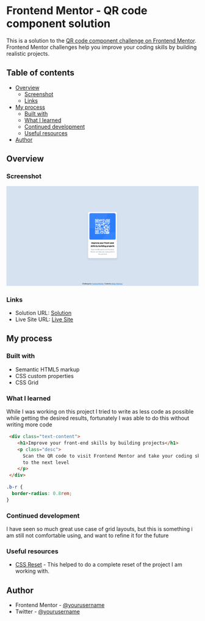 # Frontend Mentor - QR code component solution

This is a solution to the [QR code component challenge on Frontend Mentor](https://www.frontendmentor.io/challenges/qr-code-component-iux_sIO_H). Frontend Mentor challenges help you improve your coding skills by building realistic projects.

## Table of contents

- [Overview](#overview)
  - [Screenshot](#screenshot)
  - [Links](#links)
- [My process](#my-process)
  - [Built with](#built-with)
  - [What I learned](#what-i-learned)
  - [Continued development](#continued-development)
  - [Useful resources](#useful-resources)
- [Author](#author)




## Overview

### Screenshot

![](./images/screenshot.png)

### Links

- Solution URL: [Solution](https://github.com/nuraf9607/fm-qr-code-component)
- Live Site URL: [Live Site](https://nuraf9607.github.io/fm-qr-code-component/)

## My process

### Built with

- Semantic HTML5 markup
- CSS custom properties
- CSS Grid

### What I learned

While I was working on this project I tried to write as less code as possible while
getting the desired results, fortunately I was able to do this without writing more code

```html
 <div class="text-content">
    <h1>Improve your front-end skills by building projects</h1>
    <p class="desc">
      Scan the QR code to visit Frontend Mentor and take your coding skills
      to the next level
    </p>
 </div>
```

```css
.b-r {
  border-radius: 0.8rem;
}

```

### Continued development

I have seen so much great use case of grid layouts, but this is something i am still not comfortable using, and want to refine it for the future



### Useful resources

- [CSS Reset](https://www.joshwcomeau.com/css/custom-css-reset/) - This helped to do a complete reset of the project I am working with.



## Author

- Frontend Mentor - [@yourusername](https://www.frontendmentor.io/profile/nuraf9607)
- Twitter - [@yourusername](https://x.com/theAbdurRahman1)




